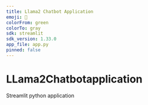 ```yaml
---
title: Llama2 Chatbot Application
emoji: 🤖
colorFrom: green
colorTo: gray
sdk: streamlit
sdk_version: 1.33.0
app_file: app.py
pinned: false
---
```


# LLama2Chatbotapplication
Streamlit python application
